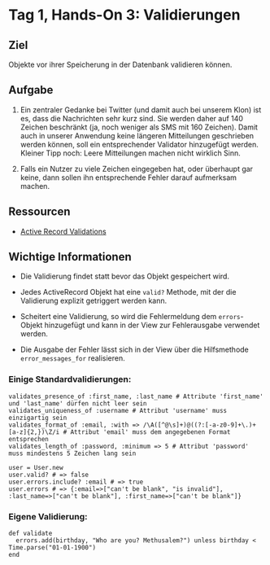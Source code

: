 # Tag 1, Hands-On 3: Validierungen

## Ziel

Objekte vor ihrer Speicherung in der Datenbank validieren können.

## Aufgabe

1. Ein zentraler Gedanke bei Twitter (und damit auch bei unserem Klon) ist es,
dass die Nachrichten sehr kurz sind. Sie werden daher auf 140 Zeichen
beschränkt (ja, noch weniger als SMS mit 160 Zeichen). Damit auch in unserer
Anwendung keine längeren Mitteilungen geschrieben werden können, soll ein
entsprechender Validator hinzugefügt werden. Kleiner Tipp noch: Leere
Mitteilungen machen nicht wirklich Sinn.

2. Falls ein Nutzer zu viele Zeichen eingegeben hat, oder überhaupt gar keine,
dann sollen ihn entsprechende Fehler darauf aufmerksam machen.

## Ressourcen

* [Active Record Validations](http://guides.rails.info/activerecord_validations_callbacks.html "Active Record Validations and Callbacks")

## Wichtige Informationen

* Die Validierung findet statt bevor das Objekt gespeichert wird.

* Jedes ActiveRecord Objekt hat eine `valid?` Methode, mit der
  die Validierung explizit getriggert werden kann.

* Scheitert eine Validierung, so wird die Fehlermeldung dem `errors`-Objekt
  hinzugefügt und kann in der View zur Fehlerausgabe verwendet werden.

* Die Ausgabe der Fehler lässt sich in der View über die Hilfsmethode
  `error_messages_for` realisieren.

### Einige Standardvalidierungen:

    validates_presence_of :first_name, :last_name # Attribute 'first_name' und 'last_name' dürfen nicht leer sein
    validates_uniqueness_of :username # Attribut 'username' muss einzigartig sein
    validates_format_of :email, :with => /\A([^@\s]+)@((?:[-a-z0-9]+\.)+[a-z]{2,})\Z/i # Attribut 'email' muss dem angegebenen Format entsprechen
    validates_length_of :password, :minimum => 5 # Attribut 'password' muss mindestens 5 Zeichen lang sein
    
    user = User.new
    user.valid? # => false
    user.errors.include? :email # => true
    user.errors # => {:email=>["can't be blank", "is invalid"], :last_name=>["can't be blank"], :first_name=>["can't be blank"]}

### Eigene Validierung:

    def validate 
      errors.add(birthday, "Who are you? Methusalem?") unless birthday < Time.parse("01-01-1900") 
    end